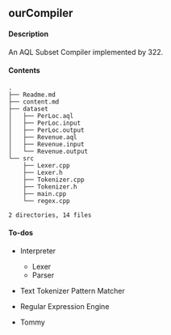 ﻿## ourCompiler

#### Description
An AQL Subset Compiler implemented by 322.

#### Contents

```
.
├── Readme.md
├── content.md
├── dataset
│   ├── PerLoc.aql
│   ├── PerLoc.input
│   ├── PerLoc.output
│   ├── Revenue.aql
│   ├── Revenue.input
│   └── Revenue.output
└── src
    ├── Lexer.cpp
    ├── Lexer.h
    ├── Tokenizer.cpp
    ├── Tokenizer.h
    ├── main.cpp
    └── regex.cpp

2 directories, 14 files
```

#### To-dos
* Interpreter
    * Lexer
    * Parser
* Text Tokenizer Pattern Matcher* Regular Expression Engine


* Tommy